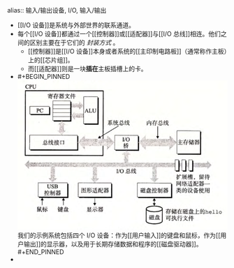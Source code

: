 alias:: 输入/输出设备, I/O, 输入/输出

- [[I/O 设备]]是系统与外部世界的联系通道。
- 每个[[I/O 设备]]都通过一个[[控制器]]或[[适配器]]与[[I/O 总线]]相连。他们之间的区别主要在于它们的 *封装方式* 。
	- [[控制器]]是[[I/O 设备]]本身或者系统的[[主印制电路板]]（通常称作主板）上的[[芯片组]]。
	- 而[[适配器]]则是一块**插在**主板插槽上的卡。
- #+BEGIN_PINNED
  ![image.png](../assets/image_1700213981193_0.png) 
  我们的示例系统包括四个 I/O 设备：作为[[用户输入]]的键盘和鼠标，作为[[用户输出]]的显示器，以及用于长期存储数据和程序的[[磁盘驱动器]]。
  #+END_PINNED
-